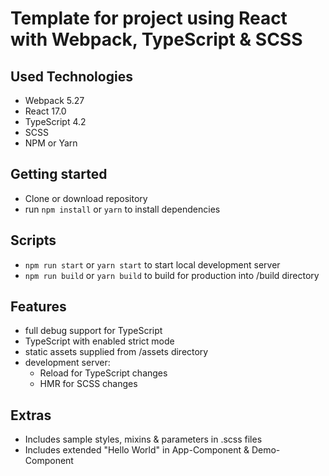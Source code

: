# Template for project using React with Webpack, TypeScript & SCSS
## Used Technologies
- Webpack 5.27
- React 17.0
- TypeScript 4.2
- SCSS
- NPM or Yarn
## Getting started
- Clone or download repository
- run ```npm install``` or ```yarn``` to install dependencies
## Scripts
- ```npm run start``` or ```yarn start``` to start local development server
- ```npm run build``` or ```yarn build``` to build for production into /build directory
## Features
- full debug support for TypeScript
- TypeScript with enabled strict mode
- static assets supplied from /assets directory
- development server:
  - Reload for TypeScript changes
  - HMR for SCSS changes
## Extras
- Includes sample styles, mixins & parameters in .scss files
- Includes extended "Hello World" in App-Component & Demo-Component
